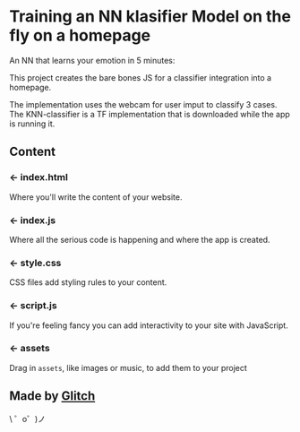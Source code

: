 Training an NN klasifier Model on the fly on a homepage
=================

An NN that learns your emotion in 5 minutes:

This project creates the bare bones JS for a classifier integration into a homepage. 

The implementation uses the webcam for user imput to classify 3 cases. The KNN-classifier is a TF implementation that is downloaded while the app is running it.


Content 
------------

### ← index.html

Where you'll write the content of your website. 

### ← index.js

Where all the serious code is happening and where the app is created.

### ← style.css

CSS files add styling rules to your content.

### ← script.js

If you're feeling fancy you can add interactivity to your site with JavaScript.

### ← assets

Drag in `assets`, like images or music, to add them to your project

Made by [Glitch](https://glitch.com/)
-------------------

\ ゜o゜)ノ
